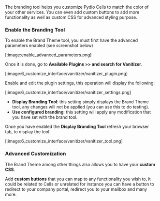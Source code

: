 The branding tool helps you customize Pydio Cells to match the color of your other services. You can even add custom buttons to add more functionality as well as custom CSS for advanced styling purpose.

### Enable the Branding Tool

To enable the  Brand Theme tool, you must first have the advanced parameters enabled (see screenshot below)


[:image:enable_advanced_parameters.png]

Once it is done, go to **Available Plugins >> and search for Vanitizer**.

[:image:6_customize_interface/vanitizer/vanitizer_plugin.png]

Enable and edit the plugin settings, this operation will display the following:

[:image:6_customize_interface/vanitizer/vanitizer_settings.png]

- **Display Branding Tool**: this setting simply displays the  Brand Theme tool, any changes will not be applied (you can use this to do testing).
- **Use configured branding**: this setting will apply any modification that you have set with the brand tool.

Once you have enabled the **Display Branding Tool** refresh your browser tab, to display the tool.

[:image:6_customize_interface/vanitizer/vanitizer_tool.png]


### Advanced Customization

The Brand Theme among other things also allows you to have your **custom CSS**.

Add **custom buttons** that you can map to any functionality you wish to, it could be related to Cells or unrelated for instance you can have a button to redirect to your company portal, redirect you to your mailbox and many more.
